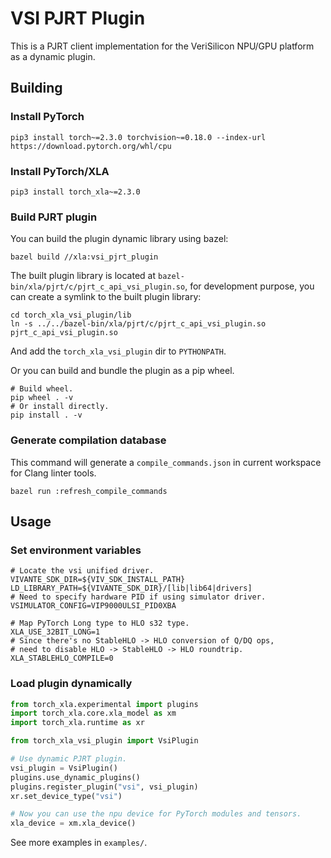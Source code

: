 # VSI PJRT Plugin

This is a PJRT client implementation for the VeriSilicon NPU/GPU platform as a dynamic plugin.

## Building

### Install PyTorch

```shell
pip3 install torch~=2.3.0 torchvision~=0.18.0 --index-url https://download.pytorch.org/whl/cpu
```

### Install PyTorch/XLA

```shell
pip3 install torch_xla~=2.3.0
```

### Build PJRT plugin

You can build the plugin dynamic library using bazel:

```shell
bazel build //xla:vsi_pjrt_plugin
```

The built plugin library is located at `bazel-bin/xla/pjrt/c/pjrt_c_api_vsi_plugin.so`, for development purpose, you can create a symlink to the built plugin library:

```shell
cd torch_xla_vsi_plugin/lib
ln -s ../../bazel-bin/xla/pjrt/c/pjrt_c_api_vsi_plugin.so pjrt_c_api_vsi_plugin.so
```

And add the `torch_xla_vsi_plugin` dir to `PYTHONPATH`.

Or you can build and bundle the plugin as a pip wheel.

```shell
# Build wheel.
pip wheel . -v
# Or install directly.
pip install . -v
```

### Generate compilation database

This command will generate a `compile_commands.json` in current workspace for Clang linter tools.

```shell
bazel run :refresh_compile_commands
```

## Usage

### Set environment variables

```shell
# Locate the vsi unified driver.
VIVANTE_SDK_DIR=${VIV_SDK_INSTALL_PATH}
LD_LIBRARY_PATH=${VIVANTE_SDK_DIR}/[lib|lib64|drivers]
# Need to specify hardware PID if using simulator driver.
VSIMULATOR_CONFIG=VIP9000ULSI_PID0XBA

# Map PyTorch Long type to HLO s32 type.
XLA_USE_32BIT_LONG=1
# Since there's no StableHLO -> HLO conversion of Q/DQ ops,
# need to disable HLO -> StableHLO -> HLO roundtrip.
XLA_STABLEHLO_COMPILE=0
```

### Load plugin dynamically

```python
from torch_xla.experimental import plugins
import torch_xla.core.xla_model as xm
import torch_xla.runtime as xr

from torch_xla_vsi_plugin import VsiPlugin

# Use dynamic PJRT plugin.
vsi_plugin = VsiPlugin()
plugins.use_dynamic_plugins()
plugins.register_plugin("vsi", vsi_plugin)
xr.set_device_type("vsi")

# Now you can use the npu device for PyTorch modules and tensors.
xla_device = xm.xla_device()

```

See more examples in `examples/`.
